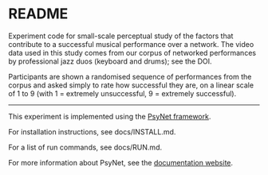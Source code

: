 # README

Experiment code for small-scale perceptual study of the factors that contribute to a successful musical performance 
over a network. The video data used in this study comes from our corpus of networked performances by professional
jazz duos (keyboard and drums); see the DOI. 

Participants are shown a randomised sequence of performances from the corpus and asked simply to rate how successful 
they are, on a linear scale of 1 to 9 (with 1 = extremely unsuccessful, 9 = extremely successful). 

---

This experiment is implemented using the [PsyNet framework](https://www.psynet.dev/).

For installation instructions, see docs/INSTALL.md.

For a list of run commands, see docs/RUN.md.

For more information about PsyNet, see the [documentation website](https://psynetdev.gitlab.io/PsyNet/).
